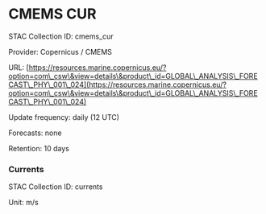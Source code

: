 # CMEMS CUR

STAC Collection ID: cmems\_cur

Provider: Copernicus / CMEMS

URL: [https://resources.marine.copernicus.eu/?option=com\_csw\&view=details\&product\_id=GLOBAL\_ANALYSIS\_FORECAST\_PHY\_001\_024](https://resources.marine.copernicus.eu/?option=com\_csw\&view=details\&product\_id=GLOBAL\_ANALYSIS\_FORECAST\_PHY\_001\_024)

Update frequency: daily (12 UTC)

Forecasts: none

Retention: 10 days

### Currents

STAC Collection ID: currents

Unit: m/s
